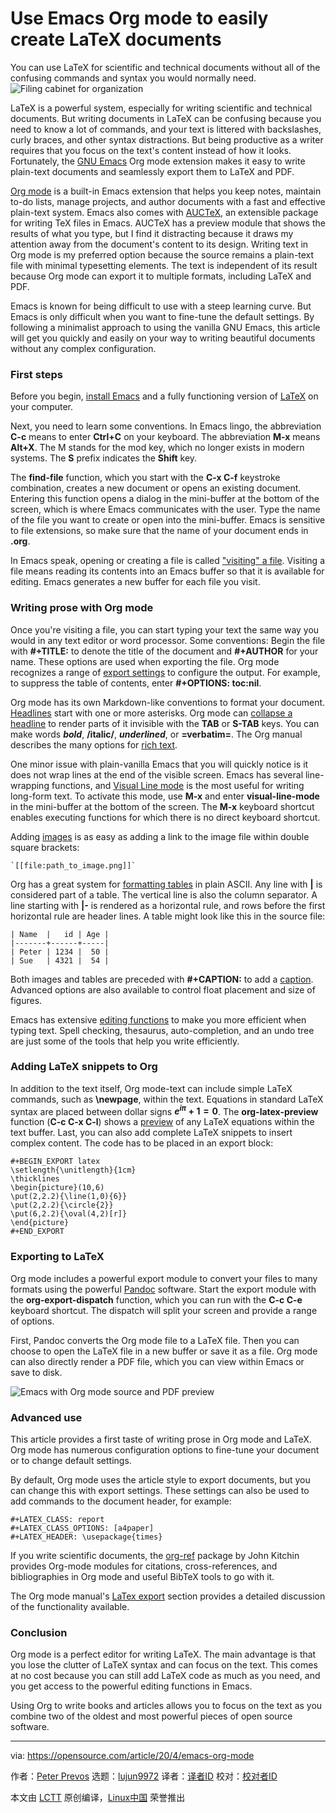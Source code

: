 [#]: collector: (lujun9972)
[#]: translator: ( )
[#]: reviewer: ( )
[#]: publisher: ( )
[#]: url: ( )
[#]: subject: (Use Emacs Org mode to easily create LaTeX documents)
[#]: via: (https://opensource.com/article/20/4/emacs-org-mode)
[#]: author: (Peter Prevos https://opensource.com/users/danderzei)

Use Emacs Org mode to easily create LaTeX documents
======
You can use LaTeX for scientific and technical documents without all of
the confusing commands and syntax you would normally need.
![Filing cabinet for organization][1]

LaTeX is a powerful system, especially for writing scientific and technical documents. But writing documents in LaTeX can be confusing because you need to know a lot of commands, and your text is littered with backslashes, curly braces, and other syntax distractions. But being productive as a writer requires that you focus on the text's content instead of how it looks. Fortunately, the [GNU Emacs][2] Org mode extension makes it easy to write plain-text documents and seamlessly export them to LaTeX and PDF.

[Org mode][3] is a built-in Emacs extension that helps you keep notes, maintain to-do lists, manage projects, and author documents with a fast and effective plain-text system. Emacs also comes with [AUCTeX][4], an extensible package for writing TeX files in Emacs. AUCTeX has a preview module that shows the results of what you type, but I find it distracting because it draws my attention away from the document's content to its design. Writing text in Org mode is my preferred option because the source remains a plain-text file with minimal typesetting elements. The text is independent of its result because Org mode can export it to multiple formats, including LaTeX and PDF.

Emacs is known for being difficult to use with a steep learning curve. But Emacs is only difficult when you want to fine-tune the default settings. By following a minimalist approach to using the vanilla GNU Emacs, this article will get you quickly and easily on your way to writing beautiful documents without any complex configuration.

### First steps

Before you begin, [install Emacs][5] and a fully functioning version of [LaTeX][6] on your computer.

Next, you need to learn some conventions. In Emacs lingo, the abbreviation **C-c** means to enter **Ctrl+C** on your keyboard. The abbreviation **M-x** means **Alt+X**. The M stands for the mod key, which no longer exists in modern systems. The **S** prefix indicates the **Shift** key.

The **find-file** function, which you start with the **C-x C-f** keystroke combination, creates a new document or opens an existing document. Entering this function opens a dialog in the mini-buffer at the bottom of the screen, which is where Emacs communicates with the user. Type the name of the file you want to create or open into the mini-buffer. Emacs is sensitive to file extensions, so make sure that the name of your document ends in **.org**.

In Emacs speak, opening or creating a file is called ["visiting" a file][7]. Visiting a file means reading its contents into an Emacs buffer so that it is available for editing. Emacs generates a new buffer for each file you visit.

### Writing prose with Org mode

Once you're visiting a file, you can start typing your text the same way you would in any text editor or word processor. Some conventions: Begin the file with **#+TITLE:** to denote the title of the document and **#+AUTHOR** for your name. These options are used when exporting the file. Org mode recognizes a range of [export settings][8] to configure the output. For example, to suppress the table of contents, enter **#+OPTIONS: toc:nil**.

Org mode has its own Markdown-like conventions to format your document. [Headlines][9] start with one or more asterisks. Org mode can [collapse a headline][10] to render parts of it invisible with the **TAB** or **S-TAB** keys. You can make words ***bold***, **/italic/**, **_underlined_**, or **=verbatim=**. The Org manual describes the many options for [rich text][11].

One minor issue with plain-vanilla Emacs that you will quickly notice is it does not wrap lines at the end of the visible screen. Emacs has several line-wrapping functions, and [Visual Line mode][12] is the most useful for writing long-form text. To activate this mode, use **M-x** and enter **visual-line-mode** in the mini-buffer at the bottom of the screen. The **M-x** keyboard shortcut enables executing functions for which there is no direct keyboard shortcut.

Adding [images][13] is as easy as adding a link to the image file within double square brackets:


```
`[[file:path_to_image.png]]`
```

Org has a great system for [formatting tables][14] in plain ASCII. Any line with **|** is considered part of a table. The vertical line is also the column separator. A line starting with **|-** is rendered as a horizontal rule, and rows before the first horizontal rule are header lines. A table might look like this in the source file:


```
| Name  |   id | Age |
|-------+------+-----|
| Peter | 1234 |  50 |
| Sue   | 4321 |  54 |
```

Both images and tables are preceded with **#+CAPTION:** to add a [caption][15]. Advanced options are also available to control float placement and size of figures.

Emacs has extensive [editing functions][16] to make you more efficient when typing text. Spell checking, thesaurus, auto-completion, and an undo tree are just some of the tools that help you write efficiently.

### Adding LaTeX snippets to Org

In addition to the text itself, Org mode-text can include simple LaTeX commands, such as **\newpage**, within the text. Equations in standard LaTeX syntax are placed between dollar signs **$e^{i\pi} + 1 = 0$**. The **org-latex-preview** function (**C-c C-x C-l**) shows a [preview][17] of any LaTeX equations within the text buffer. Last, you can also add complete LaTeX snippets to insert complex content. The code has to be placed in an export block:


```
#+BEGIN_EXPORT latex
\setlength{\unitlength}{1cm}
\thicklines
\begin{picture}(10,6)
\put(2,2.2){\line(1,0){6}}
\put(2,2.2){\circle{2}}
\put(6,2.2){\oval(4,2)[r]}
\end{picture}
#+END_EXPORT
```

### Exporting to LaTeX

Org mode includes a powerful export module to convert your files to many formats using the powerful [Pandoc][18] software. Start the export module with the **org-export-dispatch** function, which you can run with the **C-c C-e** keyboard shortcut. The dispatch will split your screen and provide a range of options.

First, Pandoc converts the Org mode file to a LaTeX file. Then you can choose to open the LaTeX file in a new buffer or save it as a file. Org mode can also directly render a PDF file, which you can view within Emacs or save to disk.

![Emacs with Org mode source and PDF preview][19]

### Advanced use

This article provides a first taste of writing prose in Org mode and LaTeX. Org mode has numerous configuration options to fine-tune your document or to change default settings.

By default, Org mode uses the article style to export documents, but you can change this with export settings. These settings can also be used to add commands to the document header, for example:


```
#+LATEX_CLASS: report
#+LATEX_CLASS_OPTIONS: [a4paper]
#+LATEX_HEADER: \usepackage{times}
```

If you write scientific documents, the [org-ref][20] package by John Kitchin provides Org-mode modules for citations, cross-references, and bibliographies in Org mode and useful BibTeX tools to go with it.

The Org mode manual's [LaTex export][21] section provides a detailed discussion of the functionality available.

### Conclusion

Org mode is a perfect editor for writing LaTeX. The main advantage is that you lose the clutter of LaTeX syntax and can focus on the text. This comes at no cost because you can still add LaTeX code as much as you need, and you get access to the powerful editing functions in Emacs.

Using Org to write books and articles allows you to focus on the text as you combine two of the oldest and most powerful pieces of open source software.

--------------------------------------------------------------------------------

via: https://opensource.com/article/20/4/emacs-org-mode

作者：[Peter Prevos][a]
选题：[lujun9972][b]
译者：[译者ID](https://github.com/译者ID)
校对：[校对者ID](https://github.com/校对者ID)

本文由 [LCTT](https://github.com/LCTT/TranslateProject) 原创编译，[Linux中国](https://linux.cn/) 荣誉推出

[a]: https://opensource.com/users/danderzei
[b]: https://github.com/lujun9972
[1]: https://opensource.com/sites/default/files/styles/image-full-size/public/lead-images/files_documents_organize_letter.png?itok=GTtiiabr (Filing cabinet for organization)
[2]: https://opensource.com/article/20/3/getting-started-emacs
[3]: https://orgmode.org
[4]: https://www.gnu.org/software/auctex/
[5]: https://www.gnu.org/software/emacs/
[6]: https://www.latex-project.org/get/
[7]: https://www.gnu.org/software/emacs/manual/html_node/emacs/Visiting.html
[8]: https://orgmode.org/manual/Export-Settings.html
[9]: https://orgmode.org/manual/Headlines.html#Headlines
[10]: https://orgmode.org/manual/Global-and-local-cycling.html#Global-and-local-cycling
[11]: https://orgmode.org/manual/Markup-for-Rich-Contents.html#Markup-for-Rich-Contents
[12]: https://www.gnu.org/software/emacs/manual/html_node/emacs/Visual-Line-Mode.html
[13]: https://orgmode.org/manual/Images.html
[14]: https://orgmode.org/manual/Built_002din-Table-Editor.html#Built_002din-Table-Editor
[15]: https://orgmode.org/manual/Captions.html#Captions
[16]: https://www.gnu.org/software/emacs/manual/html_node/emacs/Basic.html#Basic
[17]: https://orgmode.org/manual/Previewing-LaTeX-fragments.html
[18]: https://pandoc.org/
[19]: https://opensource.com/sites/default/files/uploads/org-mode-latex-screenshot.png (Emacs with Org mode source and PDF preview.)
[20]: https://github.com/jkitchin/org-ref
[21]: https://orgmode.org/manual/LaTeX-Export.html#LaTeX-Export
